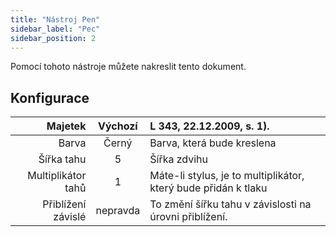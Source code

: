 ```yaml
---
title: "Nástroj Pen"
sidebar_label: "Pec"
sidebar_position: 2
---
```



Pomocí tohoto nástroje můžete nakreslit tento dokument.

## Konfigurace

|            Majetek | Výchozí  | L 343, 22.12.2009, s. 1).                                      |
| ------------------:|:--------:|:-------------------------------------------------------------- |
|              Barva |  Černý   | Barva, která bude kreslena                                     |
|         Šířka tahu |    5     | Šířka zdvihu                                                   |
| Multiplikátor tahů |    1     | Máte-li stylus, je to multiplikátor, který bude přidán k tlaku |
| Přiblížení závislé | nepravda | To změní šířku tahu v závislosti na úrovni přiblížení.         |
